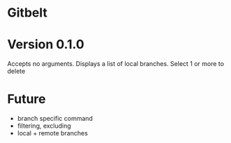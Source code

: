 # Gitbelt

# Version 0.1.0
Accepts no arguments. Displays a list of local branches. Select 1 or more to
delete

# Future
- branch specific command
- filtering, excluding
- local + remote branches
